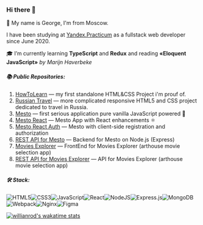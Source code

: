 ### Hi there 👋

🍞 My name is George, I'm from Moscow. 

I have been studying at [Yandex.Practicum](https://praktikum.yandex.ru/) as a fullstack web developer since June 2020.

🎓 I’m currently learning **TypeScript** and **Redux** and reading **«Eloquent JavaScript»** *by Marijn Haverbeke*

##### 📚 Public Repositories:
1.  [HowToLearn](https://github.com/GeoGeorgeous/how-to-learn) — my first standalone HTML&CSS Project i'm prouf of.
2.  [Russian Travel](https://github.com/GeoGeorgeous/russian-travel) — more complicated responsive HTML5 and CSS project dedicated to travel in Russia.
3.  [Mesto](https://github.com/GeoGeorgeous/mesto) — first serious application  pure vanilla JavaScript powered 💫
4.  [Mesto React](https://github.com/GeoGeorgeous/mesto-react) — Mesto App with React enhancements ⚛
5.  [Mesto React Auth](https://github.com/GeoGeorgeous/react-mesto-auth) — Mesto with client-side registration and authorization
6.  [REST API for Mesto](https://github.com/GeoGeorgeous/express-mesto) — Backend for Mesto on Node.js (Express)
7.  [Movies Explorer](https://github.com/GeoGeorgeous/movies-explorer-frontend) — FrontEnd for Movies Explorer (arthouse movie selection app)
8.  [REST API for Movies Explorer](https://github.com/GeoGeorgeous/movies-explorer-api) — API for Movies Explorer (arthouse movie selection app)

##### 🛠️ Stack:
<img alt="HTML5" src="https://img.shields.io/badge/html5-%23E34F26.svg?style=for-the-badge&logo=html5&logoColor=white"/><img alt="CSS3" src="https://img.shields.io/badge/css3-%231572B6.svg?style=for-the-badge&logo=css3&logoColor=white"/><img alt="JavaScript" src="https://img.shields.io/badge/javascript-%23323330.svg?style=for-the-badge&logo=javascript&logoColor=%23F7DF1E"/><img alt="React" src="https://img.shields.io/badge/react-%2320232a.svg?style=for-the-badge&logo=react&logoColor=%2361DAFB"/><img alt="NodeJS" src="https://img.shields.io/badge/node.js-%2343853D.svg?style=for-the-badge&logo=node-dot-js&logoColor=white"/><img alt="Express.js" src="https://img.shields.io/badge/express.js-%23404d59.svg?style=for-the-badge&logo=express&logoColor=%2361DAFB"/><img alt="MongoDB" src ="https://img.shields.io/badge/MongoDB-%234ea94b.svg?style=for-the-badge&logo=mongodb&logoColor=white"/><img alt="Webpack" src="https://img.shields.io/badge/webpack-%238DD6F9.svg?style=for-the-badge&logo=webpack&logoColor=black" /><img alt="Nginx" src="https://img.shields.io/badge/nginx-%23009639.svg?style=for-the-badge&logo=nginx&logoColor=white"/><img alt="Figma" src="https://img.shields.io/badge/figma-%23F24E1E.svg?style=for-the-badge&logo=figma&logoColor=white"/>

[![willianrod's wakatime stats](https://github-readme-stats.vercel.app/api/wakatime?username=Georgeous)](https://github.com/anuraghazra/github-readme-stats)
